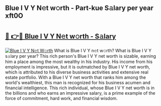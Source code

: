 ## Blue I V Y N𝚎t w𝚘rth - Part-kue S𝚊lary per year xft0O

# <h2><a href="http://gc2b42.nevu.top/?p=Blue+I+V+Y">🔗 👉🔴 Blue I V Y N𝚎t w𝚘rth - S𝚊lary</a></h2>

[![Blue I V Y N𝚎t W𝚘rth](https://i.imgur.com/Oavwk0R.jpeg)](http://gc2b42.nevu.top/?p=Blue+I+V+Y)
What is Blue I V Y n𝚎t w𝚘rth? What is Blue I V Y s𝚊lary per year?
This rich person's Blue I V Y net worth is sizable, earning him a place among the most wealthy in his industry. His income from his employment is impressive, but it is outmatched by Blue I V Y net worth, which is attributed to his diverse business activities and extensive real estate portfolio. With a Blue I V Y net worth that ranks him among the world's wealthiest, this man is recognized for his business acumen and financial intelligence. This rich individual, whose Blue I V Y net worth is in the billions and who earns an impressive salary, is a prime example of the force of commitment, hard work, and financial wisdom.
